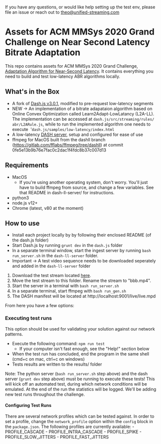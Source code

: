 If you have any questions, or would like help setting up the test env, please file an issue or reach out to theo@unified-streaming.com

# Assets for ACM MMSys 2020 Grand Challenge on Near Second Latency Bitrate Adaptation 

This repo contains assets for ACM MMSys 2020 Grand Challenge, [Adaptation Algorithm for Near-Second Latency](https://2020.acmmmsys.org/lll_challenge.php). It contains everything you need to build and test low-latency ABR algorithms locally.

## What's in the Box

- A fork of [Dash.js v3.0.1](https://github.com/Dash-Industry-Forum/dash.js), modified to pre-request low-latency segments
- NEW -> An implementation of a bitrate adapataion algorithm based on Online Convex Optimization called Learn2Adapt-LowLatancy (L2A-LL). The implementation can be accessed at  ⁨`dash.js⁩/src⁩/⁨streaming⁩/⁨rules⁩/⁨abr/L2ARule.js`, while to run the implemented algorithm one needs to execute ⁩ '`dash.js⁩/samples⁩/low-latency⁩/index.html`
- A low-latency [DASH server](https://gitlab.com/fflabs/dash_server), setup and configured for ease of use
- ffmpeg for MacOS built from the dashll branch (https://gitlab.com/fflabs/ffmpeg/tree/dashll) at commit 0fe5e13b9b76e7fac0c2dac1f4fdc8b37c007d13


## Requirements
- MacOS
    - If you're using another operating system, don't worry. You'll just have to build ffmpeg from source, and change a few variables. See that README in dash-ll-server/ for instructions.
- python3
- node.js v12+
- Chrome (latest, v80 at the moment)


## How to use

- Install each project locally by by following their enclosed README (of the  dash.js folder)
- Start Dash.js by running `grunt dev` in the `dash.js` folder
- In a separate terminal window, start the ingest server by running `bash run_server.sh` in the `dash-ll-server` folder.
- Important -> A test video sequence needs to be downloaded seperately and added in the `dash-ll-server` folder
1. Download the test stream located [here](http://distribution.bbb3d.renderfarming.net/video/mp4/bbb_sunflower_1080p_30fps_normal.mp4).
2. Move the test stream to this folder. Rename the stream to "bbb.mp4".
3. Start the server in a terminal with `bash run_server.sh`
4. In a separate terminal, start ffmpeg with `bash run_gen.sh`
5. The DASH manifest will be located at http://localhost:9001/live/live.mpd

From here you have a few options:
### Executing test runs
This option should be used for validating your solution against our network patterns.

- Execute the following command: `npm run test`
    - If your computer isn't fast enough, see the "Help!" section below
- When the test run has concluded, end the program in the same shell (cmd+c on mac, ctrl+c on windows)
- Tests results are written to the results/ folder

Note: The python server (`bash run_server.sh` step above) and the dash server (`grunt dev` step above) must be running to execute these tests!
This will kick off an automated test, during which network conditions will be emulated. At the end of the run the statistics will be logged. We'll be adding new test runs throughout the challenge.

#### Configuring Test Runs
There are several network profiles which can be tested against. In order to set a profile, change the `network_profile` option within the `config` block in the `package.json`. The following profiles are currently available:
    - PROFILE_CASCADE
    - PROFILE_INTRA_CASCADE
    - PROFILE_SPIKE
    - PROFILE_SLOW_JITTERS
    - PROFILE_FAST_JITTERS

